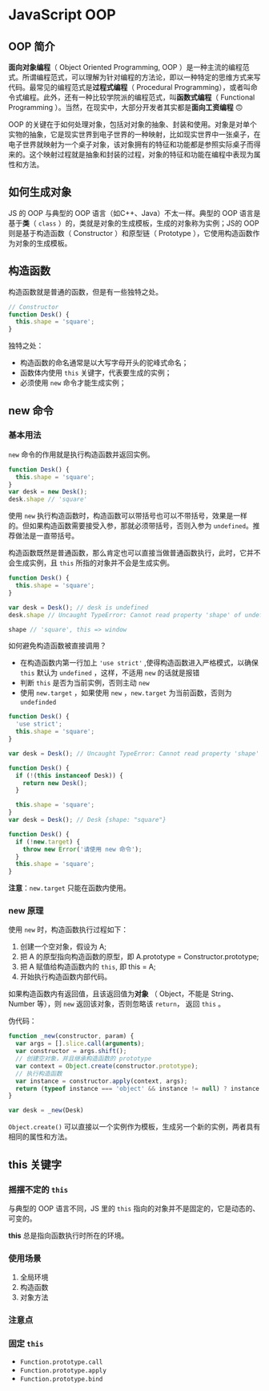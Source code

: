 # JavaScript OOP

## OOP 简介

**面向对象编程**（ Object Oriented Programming, OOP ）是一种主流的编程范式。所谓编程范式，可以理解为针对编程的方法论，即以一种特定的思维方式来写代码。最常见的编程范式是**过程式编程**（ Procedural Programming），或者叫命令式编程。此外，还有一种比较学院派的编程范式，叫**函数式编程**（ Functional Programming ）。当然，在现实中，大部分开发者其实都是**面向工资编程** :upside_down_face:

OOP 的关键在于如何处理对象，包括对对象的抽象、封装和使用。对象是对单个实物的抽象，它是现实世界到电子世界的一种映射，比如现实世界中一张桌子，在电子世界就映射为一个桌子对象，该对象拥有的特征和功能都是参照实际桌子而得来的。这个映射过程就是抽象和封装的过程，对象的特征和功能在编程中表现为属性和方法。

## 如何生成对象

JS 的 OOP 与典型的 OOP 语言（如C++、Java）不太一样。典型的 OOP 语言是基于**类**（ `class` ）的，类就是对象的生成模板，生成的对象称为实例；JS的 OOP 则是基于构造函数（ Constructor ）和原型链（ Prototype ），它使用构造函数作为对象的生成模板。

## 构造函数

构造函数就是普通的函数，但是有一些独特之处。

```javascript
// Constructor
function Desk() {
  this.shape = 'square';
}
```
独特之处：

- 构造函数的命名通常是以大写字母开头的驼峰式命名；
- 函数体内使用 `this` 关键字，代表要生成的实例；
- 必须使用 `new` 命令才能生成实例；

## new 命令

### 基本用法

`new` 命令的作用就是执行构造函数并返回实例。

```javascript
function Desk() {
  this.shape = 'square';
}
var desk = new Desk();
desk.shape // 'square'
```

使用 `new` 执行构造函数时，构造函数可以带括号也可以不带括号，效果是一样的。但如果构造函数需要接受入参，那就必须带括号，否则入参为 `undefined`。推荐做法是一直带括号。

构造函数既然是普通函数，那么肯定也可以直接当做普通函数执行，此时，它并不会生成实例，且 `this` 所指的对象并不会是生成实例。

```javascript
function Desk() {
  this.shape = 'square';
}

var desk = Desk(); // desk is undefined
desk.shape // Uncaught TypeError: Cannot read property 'shape' of undefined

shape // 'square', this => window
```

如何避免构造函数被直接调用？

- 在构造函数内第一行加上 `'use strict'` ,使得构造函数进入严格模式，以确保 `this` 默认为 `undefined` ，这样，不适用 `new` 的话就是报错
- 判断 `this` 是否为当前实例，否则主动 `new` 
- 使用 `new.target` ，如果使用 `new` ，`new.target` 为当前函数，否则为 `undefinded`

```javascript
function Desk() {
  'use strict';
  this.shape = 'square';
}

var desk = Desk(); // Uncaught TypeError: Cannot read property 'shape' of undefined
```

```javascript
function Desk() {
  if (!(this instanceof Desk)) {
    return new Desk();
  }

  this.shape = 'square';
}
var desk = Desk(); // Desk {shape: "square"}
```

```javascript
function Desk() {
  if (!new.target) {
    throw new Error('请使用 new 命令');
  }
  this.shape = 'square';
}
```

**注意**：`new.target` 只能在函数内使用。

### new 原理

使用 `new` 时，构造函数执行过程如下：

1. 创建一个空对象，假设为 A;
2. 把 A 的原型指向构造函数的原型，即 A.prototype = Constructor.prototype;
3. 把 A 赋值给构造函数内的 `this`, 即 this = A;
4. 开始执行构造函数内部代码。

如果构造函数内有返回值，且该返回值为**对象** （ Object，不能是 String、Number 等），则 `new` 返回该对象，否则忽略该 `return`， 返回 `this` 。

伪代码：

```javascript
function _new(constructor, param) {
  var args = [].slice.call(arguments);
  var constructor = args.shift();
  // 创建空对象，并且继承构造函数的 prototype
  var context = Object.create(constructor.prototype);
  // 执行构造函数
  var instance = constructor.apply(context, args);
  return (typeof instance === 'object' && instance != null) ? instance : context;
}

var desk = _new(Desk)
```

`Object.create()` 可以直接以一个实例作为模板，生成另一个新的实例，两者具有相同的属性和方法。

## this 关键字

### 摇摆不定的 `this`

与典型的 OOP 语言不同，JS 里的 `this` 指向的对象并不是固定的，它是动态的、可变的。

**this** 总是指向函数执行时所在的环境。

### 使用场景

1. 全局环境
2. 构造函数
3. 对象方法

### 注意点

### 固定 `this`

* `Function.prototype.call`
* `Function.prototype.apply`
* `Function.prototype.bind`
